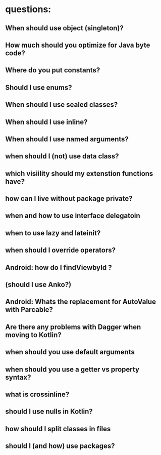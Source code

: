 # questions:


## When should use object (singleton)?

## How much should you optimize for Java byte code?

## Where do you put constants?

## Should I use enums?

## When should I use sealed classes?

## When should I use inline?

## When should I use named arguments?

## when should I (not) use data class?

## which visiility should my extenstion functions have?

## how can I live without package private?

## when and how to use interface delegatoin

## when to use lazy and lateinit?

## when should I override operators?

## Android: how do I findViewbyId ?

## (should I use Anko?)

## Android: Whats the replacement for AutoValue with Parcable?

## Are there any problems with Dagger when moving to Kotlin?

## when should you use default arguments

## when should you use a getter vs property syntax?

## what is crossinline?

## should I use nulls in Kotlin?

## how should I split classes in files

## should I (and how) use packages?
